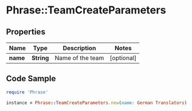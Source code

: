 # Phrase::TeamCreateParameters

## Properties

Name | Type | Description | Notes
------------ | ------------- | ------------- | -------------
**name** | **String** | Name of the team | [optional] 

## Code Sample

```ruby
require 'Phrase'

instance = Phrase::TeamCreateParameters.new(name: German Translators)
```


